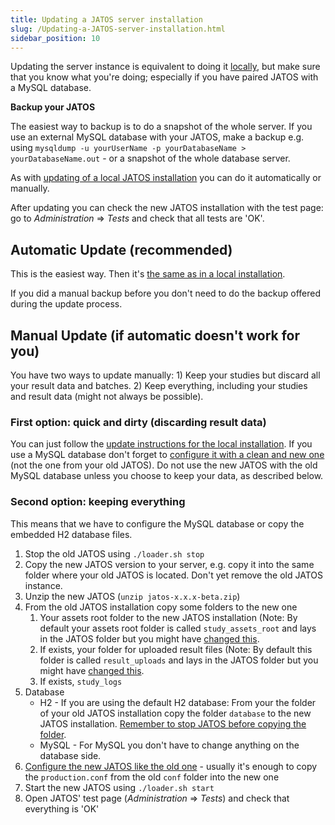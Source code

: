 ```yaml
---
title: Updating a JATOS server installation
slug: /Updating-a-JATOS-server-installation.html
sidebar_position: 10
---
```


Updating the server instance is equivalent to doing it [locally](Update-JATOS.html), but make sure that you know what you're doing; especially if you have paired JATOS with a MySQL database.

**Backup your JATOS**

The easiest way to backup is to do a snapshot of the whole server. If you use an external MySQL database with your JATOS, make a backup e.g. using `mysqldump -u yourUserName -p yourDatabaseName > yourDatabaseName.out` - or a snapshot of the whole database server.

As with [updating of a local JATOS installation](Update-JATOS.html) you can do it automatically or manually.

After updating you can check the new JATOS installation with the test page: go to _Administration_ ⇒ _Tests_ and check that all tests are 'OK'.


## Automatic Update (recommended)

This is the easiest way. Then it's [the same as in a local installation](Update-JATOS.html#automatic-updates).

If you did a manual backup before you don't need to do the backup offered during the update process.

## Manual Update (if automatic doesn't work for you)

You have two ways to update manually: 1) Keep your studies but discard all your result data and batches. 2) Keep everything, including your studies and result data (might not always be possible).

### First option: quick and dirty (discarding result data)

You can just follow the [update instructions for the local installation](Update-JATOS.html#first-easy-way-discarding-your-result-data). If you use a MySQL database don't forget to [configure it with a clean and new one](Configure-JATOS-on-a-Server.html) (not the one from your old JATOS). Do not use the new JATOS with the old MySQL database unless you choose to keep your data, as described below.

### Second option: keeping everything

This means that we have to configure the MySQL database or copy the embedded H2 database files.

1. Stop the old JATOS using `./loader.sh stop` 
1. Copy the new JATOS version to your server, e.g. copy it into the same folder where your old JATOS is located. Don't yet remove the old JATOS instance. 
1. Unzip the new JATOS (`unzip jatos-x.x.x-beta.zip`)
1. From the old JATOS installation copy some folders to the new one
   1. Your assets root folder to the new JATOS installation (Note: By default your assets root folder is called `study_assets_root` and lays in the JATOS folder but you might have [changed this](Configure-JATOS-on-a-Server.html).
   1. If exists, your folder for uploaded result files (Note: By default this folder is called `result_uploads` and lays in the JATOS folder but you might have [changed this](Configure-JATOS-on-a-Server.html). 
   1. If exists, `study_logs`
1. Database
   * H2 - If you are using the default H2 database: From your the folder of your old JATOS installation copy the folder `database` to the new JATOS installation. [Remember to stop JATOS before copying the folder](Troubleshooting.html#database-is-corrupted).
   * MySQL - For MySQL you don't have to change anything on the database side.
1. [Configure the new JATOS like the old one](Configure-JATOS-on-a-Server.html) - usually it's enough to copy the `production.conf` from the old `conf` folder into the new one
1. Start the new JATOS using `./loader.sh start`
1. Open JATOS' test page (_Administration_ ⇒ _Tests_) and check that everything is 'OK'
 
